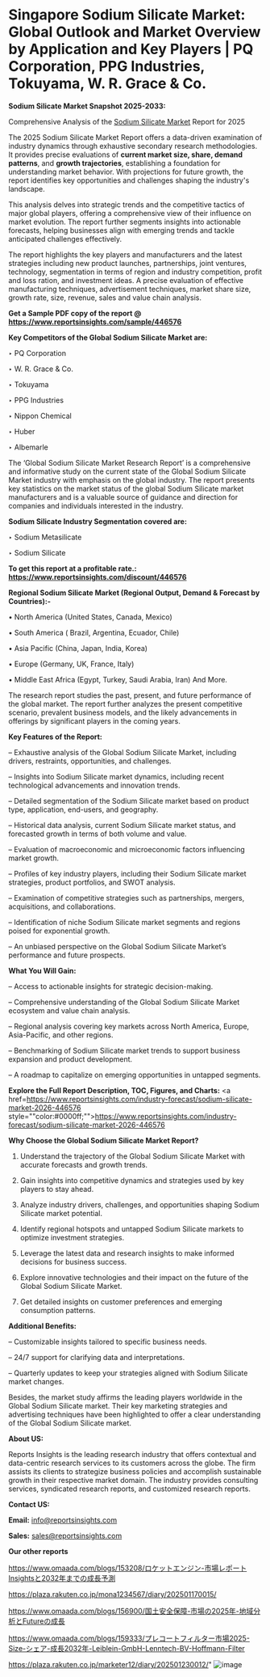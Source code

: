 # Singapore Sodium Silicate Market: Global Outlook and Market Overview by Application and Key Players | PQ Corporation, PPG Industries, Tokuyama, W. R. Grace & Co.

<strong>Sodium Silicate Market Snapshot 2025-2033:</strong>

Comprehensive Analysis of the <a href=https://www.reportsinsights.com/sample/446576>Sodium Silicate Market</a> Report for 2025

The 2025 Sodium Silicate Market Report offers a data-driven examination of industry dynamics through exhaustive secondary research methodologies. It provides precise evaluations of <strong>current market size, share, demand patterns</strong>, and <strong>growth trajectories</strong>, establishing a foundation for understanding market behavior. With projections for future growth, the report identifies key opportunities and challenges shaping the industry's landscape.

This analysis delves into strategic trends and the competitive tactics of major global players, offering a comprehensive view of their influence on market evolution. The report further segments insights into actionable forecasts, helping businesses align with emerging trends and tackle anticipated challenges effectively.

The report highlights the key players and manufacturers and the latest strategies including new product launches, partnerships, joint ventures, technology, segmentation in terms of region and industry competition, profit and loss ration, and investment ideas. A precise evaluation of effective manufacturing techniques, advertisement techniques, market share size, growth rate, size, revenue, sales and value chain analysis.

<strong>Get a Sample PDF copy of the report @ <a href=https://www.reportsinsights.com/sample/446576 style=color:#0000ff;>https://www.reportsinsights.com/sample/446576</a></strong>

<strong>Key Competitors of the Global Sodium Silicate Market are:</strong>

‣ PQ Corporation

‣ W. R. Grace & Co.

‣ Tokuyama

‣ PPG Industries

‣ Nippon Chemical

‣ Huber

‣ Albemarle

The ‘Global Sodium Silicate Market Research Report’ is a comprehensive and informative study on the current state of the Global Sodium Silicate Market industry with emphasis on the global industry. The report presents key statistics on the market status of the global Sodium Silicate market manufacturers and is a valuable source of guidance and direction for companies and individuals interested in the industry.

<strong>Sodium Silicate Industry Segmentation covered are:</strong>

‣ Sodium Metasilicate

‣ Sodium Silicate

<strong>To get this report at a profitable rate.: <a href=https://www.reportsinsights.com/discount/446576 style=color:#0000ff;>https://www.reportsinsights.com/discount/446576</a></strong>

<strong>Regional Sodium Silicate Market (Regional Output, Demand &amp; Forecast by Countries):-</strong>

• North America (United States, Canada, Mexico)

• South America ( Brazil, Argentina, Ecuador, Chile)

• Asia Pacific (China, Japan, India, Korea)

• Europe (Germany, UK, France, Italy)

• Middle East Africa (Egypt, Turkey, Saudi Arabia, Iran) And More.

The research report studies the past, present, and future performance of the global market. The report further analyzes the present competitive scenario, prevalent business models, and the likely advancements in offerings by significant players in the coming years.

<strong>Key Features of the Report:</strong>

– Exhaustive analysis of the Global Sodium Silicate Market, including drivers, restraints, opportunities, and challenges.

– Insights into Sodium Silicate market dynamics, including recent technological advancements and innovation trends.

– Detailed segmentation of the Sodium Silicate market based on product type, application, end-users, and geography.

– Historical data analysis, current Sodium Silicate market status, and forecasted growth in terms of both volume and value.

– Evaluation of macroeconomic and microeconomic factors influencing market growth.

– Profiles of key industry players, including their Sodium Silicate market strategies, product portfolios, and SWOT analysis.

– Examination of competitive strategies such as partnerships, mergers, acquisitions, and collaborations.

– Identification of niche Sodium Silicate market segments and regions poised for exponential growth.

– An unbiased perspective on the Global Sodium Silicate Market’s performance and future prospects.

<strong>What You Will Gain:</strong>

– Access to actionable insights for strategic decision-making.

– Comprehensive understanding of the Global Sodium Silicate Market ecosystem and value chain analysis.

– Regional analysis covering key markets across North America, Europe, Asia-Pacific, and other regions.

– Benchmarking of Sodium Silicate market trends to support business expansion and product development.

– A roadmap to capitalize on emerging opportunities in untapped segments.

<strong>Explore the Full Report Description, TOC, Figures, and Charts:</strong>
<a href=https://www.reportsinsights.com/industry-forecast/sodium-silicate-market-2026-446576 style=""color:#0000ff;"">https://www.reportsinsights.com/industry-forecast/sodium-silicate-market-2026-446576</a>

<strong>Why Choose the Global Sodium Silicate Market Report?</strong>

1. Understand the trajectory of the Global Sodium Silicate Market with accurate forecasts and growth trends.

2. Gain insights into competitive dynamics and strategies used by key players to stay ahead.

3. Analyze industry drivers, challenges, and opportunities shaping Sodium Silicate market potential.

4. Identify regional hotspots and untapped Sodium Silicate markets to optimize investment strategies.

5. Leverage the latest data and research insights to make informed decisions for business success.

6. Explore innovative technologies and their impact on the future of the Global Sodium Silicate Market.

7. Get detailed insights on customer preferences and emerging consumption patterns.

<strong>Additional Benefits:</strong>

– Customizable insights tailored to specific business needs.

– 24/7 support for clarifying data and interpretations.

– Quarterly updates to keep your strategies aligned with Sodium Silicate market changes.

Besides, the market study affirms the leading players worldwide in the Global Sodium Silicate market. Their key marketing strategies and advertising techniques have been highlighted to offer a clear understanding of the Global Sodium Silicate market.

<strong><strong>About US</strong>:</strong>

Reports Insights is the leading research industry that offers contextual and data-centric research services to its customers across the globe. The firm assists its clients to strategize business policies and accomplish sustainable growth in their respective market domain. The industry provides consulting services, syndicated research reports, and customized research reports.

<strong>Contact US:</strong>

<p class=><b>Email:</b> <a href=mailto:info@reportsinsights.com>info@reportsinsights.com</a></p>
<p class=><b>Sales:</b> <a href=mailto:sales@reportsinsights.com>sales@reportsinsights.com</a></p>

<strong>Our other reports</strong>

<a href=https://www.omaada.com/blogs/153208/ロケットエンジン-市場レポートInsightsと2032年までの成長予測>https://www.omaada.com/blogs/153208/ロケットエンジン-市場レポートInsightsと2032年までの成長予測</a>

<a href=https://plaza.rakuten.co.jp/mona1234567/diary/202501170015/>https://plaza.rakuten.co.jp/mona1234567/diary/202501170015/</a>

<a href=https://www.omaada.com/blogs/156900/国土安全保障-市場の2025年-地域分析とFutureの成長>https://www.omaada.com/blogs/156900/国土安全保障-市場の2025年-地域分析とFutureの成長</a>

<a href=https://www.omaada.com/blogs/159333/プレコートフィルター市場2025-Size-シェア-成長2032年-Leiblein-GmbH-Lenntech-BV-Hoffmann-Filter>https://www.omaada.com/blogs/159333/プレコートフィルター市場2025-Size-シェア-成長2032年-Leiblein-GmbH-Lenntech-BV-Hoffmann-Filter</a>

<a href=https://plaza.rakuten.co.jp/marketer12/diary/202501230012/>https://plaza.rakuten.co.jp/marketer12/diary/202501230012/</a>"
![image](https://github.com/user-attachments/assets/72889b3b-345d-49a8-bd91-dbcffa1237d0)
